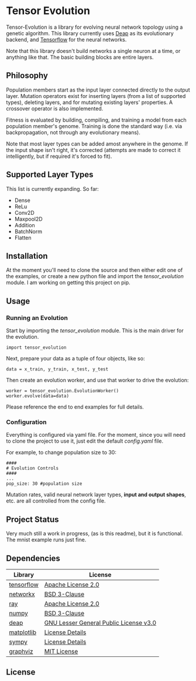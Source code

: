 # Tensor Evolution
Tensor-Evolution is a library for evolving neural network topology using a genetic algorithm. This library currently 
uses [Deap](https://github.com/DEAP/deap) as its evolutionary backend, and [Tensorflow](https://github.com/tensorflow/tensorflow) 
for the neural networks.<br>

Note that this library doesn't build networks a single neuron at a time, or anything like that. 
The basic building blocks are entire layers.


## Philosophy
Population members start as the input layer connected directly to the output layer. Mutation operators exist for 
inserting layers (from a list of supported types), deleting layers, and for mutating existing layers' properties. A 
crossover operator is also implemented.

Fitness is evaluated by building, compiling, and training a model from each population member's genome. 
Training is done the standard way (i.e. via backpropagation, not through any evolutionary means).

Note that most layer types can be added amost anywhere in the genome. If the input shape isn't right, it's corrected 
(attempts are made to correct it intelligently, but if required it's forced to fit). 

## Supported Layer Types

This list is currently expanding. So far:

- Dense
- ReLu
- Conv2D
- Maxpool2D
- Addition
- BatchNorm
- Flatten

## Installation
At the moment you'll need to clone the source and then either edit one of the examples, or create a new python file 
and import the *tensor_evolution* module. I am working on getting this project on pip. 

## Usage

### Running an Evolution
Start by importing the *tensor_evolution* module. This is the main driver for the evolution. 

```
import tensor_evolution
```

Next, prepare your data as a tuple of four objects, like so:

```
data = x_train, y_train, x_test, y_test
```

Then create an evolution worker, and use that worker to drive the evolution:
```
worker = tensor_evolution.EvolutionWorker()
worker.evolve(data=data)
```

Please reference the end to end examples for full details.

### Configuration
Everything is configured via yaml file. For the moment, since you will need to clone the project to use it, 
just edit the default *config.yaml* file.

For example, to change population size to 30:

```
####
# Evolution Controls
####
...
pop_size: 30 #population size

```

Mutation rates, valid neural network layer types, **input and output shapes**, etc. are all controlled from the config file.

## Project Status
Very much still a work in progress, (as is this readme), but it is functional. The mnist example runs just fine.

## Dependencies
| Library                                                | License                                                                                        |
|--------------------------------------------------------|------------------------------------------------------------------------------------------------|
| [tensorflow](https://github.com/tensorflow/tensorflow) | [Apache License 2.0](https://github.com/tensorflow/tensorflow/blob/master/LICENSE)             |
| [networkx](https://github.com/networkx/networkx)       | [BSD 3-Clause](https://github.com/networkx/networkx/blob/main/LICENSE.txt)                     |
| [ray](https://github.com/ray-project/ray)              | [Apache License 2.0](https://github.com/ray-project/ray/blob/master/LICENSE)                   |
| [numpy](https://github.com/numpy/numpy)                | [BSD 3-Clause](https://github.com/numpy/numpy/blob/main/LICENSE.txt)                           |
| [deap](https://github.com/DEAP/deap)                   | [GNU Lesser General Public License v3.0](https://github.com/DEAP/deap/blob/master/LICENSE.txt) |
| [matplotlib](https://github.com/matplotlib/matplotlib) | [License Details](https://matplotlib.org/3.5.0/users/project/license.html#license-agreement)   |
| [sympy](https://github.com/sympy/sympy)                | [License Details](https://github.com/sympy/sympy/blob/master/LICENSE)                          |
| [graphviz](https://github.com/graphp/graphviz)         | [MIT License](https://github.com/graphp/graphviz/blob/master/LICENSE)                          |

## License 